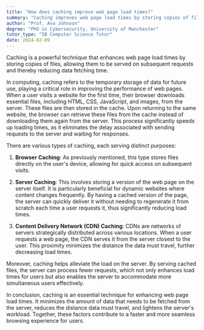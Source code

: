 ```yaml
---
title: "How does caching improve web page load times?"
summary: "Caching improves web page load times by storing copies of files to serve on subsequent requests, reducing data fetching time."
author: "Prof. Ava Johnson"
degree: "PhD in Cybersecurity, University of Manchester"
tutor_type: "IB Computer Science Tutor"
date: 2024-02-09
---
```


Caching is a powerful technique that enhances web page load times by storing copies of files, allowing them to be served on subsequent requests and thereby reducing data fetching time.

In computing, caching refers to the temporary storage of data for future use, playing a critical role in improving the performance of web pages. When a user visits a website for the first time, their browser downloads essential files, including HTML, CSS, JavaScript, and images, from the server. These files are then stored in the cache. Upon returning to the same website, the browser can retrieve these files from the cache instead of downloading them again from the server. This process significantly speeds up loading times, as it eliminates the delay associated with sending requests to the server and waiting for responses.

There are various types of caching, each serving distinct purposes:

1. **Browser Caching**: As previously mentioned, this type stores files directly on the user's device, allowing for quick access on subsequent visits.

2. **Server Caching**: This involves storing a version of the web page on the server itself. It is particularly beneficial for dynamic websites where content changes frequently. By having a cached version of the page, the server can quickly deliver it without needing to regenerate it from scratch each time a user requests it, thus significantly reducing load times.

3. **Content Delivery Network (CDN) Caching**: CDNs are networks of servers strategically distributed across various locations. When a user requests a web page, the CDN serves it from the server closest to the user. This proximity minimizes the distance the data must travel, further decreasing load times.

Moreover, caching helps alleviate the load on the server. By serving cached files, the server can process fewer requests, which not only enhances load times for users but also enables the server to accommodate more simultaneous users effectively.

In conclusion, caching is an essential technique for enhancing web page load times. It minimizes the amount of data that needs to be fetched from the server, reduces the distance data must travel, and lightens the server's workload. Together, these factors contribute to a faster and more seamless browsing experience for users.
    